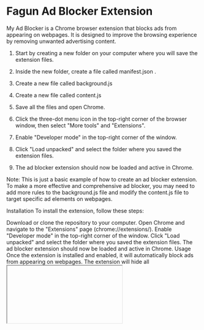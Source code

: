 # Fagun Ad Blocker Extension
My Ad Blocker is a Chrome browser extension that blocks ads from appearing on webpages. It is designed to improve the browsing experience by removing unwanted advertising content.

1. Start by creating a new folder on your computer where you will save the extension files.

2. Inside the new folder, create a file called manifest.json .
3. Create a new file called background.js 
4. Create a new file called content.js
5. Save all the files and open Chrome.

6. Click the three-dot menu icon in the top-right corner of the browser window, then select "More tools" and "Extensions".

7. Enable "Developer mode" in the top-right corner of the window.

8. Click "Load unpacked" and select the folder where you saved the extension files.

9. The ad blocker extension should now be loaded and active in Chrome.

Note: This is just a basic example of how to create an ad blocker extension. To make a more effective and comprehensive ad blocker, you may need to add more rules to the background.js file and modify the content.js file to target specific ad elements on webpages.





Installation
To install the extension, follow these steps:

Download or clone the repository to your computer.
Open Chrome and navigate to the "Extensions" page (chrome://extensions/).
Enable "Developer mode" in the top-right corner of the window.
Click "Load unpacked" and select the folder where you saved the extension files.
The ad blocker extension should now be loaded and active in Chrome.
Usage
Once the extension is installed and enabled, it will automatically block ads from appearing on webpages. The extension will hide all <iframe> and <img> elements on the page by default.

To customize the ad blocking rules, you can modify the background.js file in the extension folder. This file contains the rules that determine which URLs to block.

Contributing
If you would like to contribute to the development of the ad blocker extension, you can fork the repository and submit a pull request. All contributions are welcome and greatly appreciated.

License
This project is licensed under the MIT License - see the LICENSE file for details.

Contact
If you have any questions or comments about the ad blocker extension, please feel free to contact us at


Facebook Profile: Mejbaur Bahar Fagun | Facebook

Facebook Page: Mejbaur Bahar | Benapole | Facebook

Twitter: Mejbaur Bahar Fagun (@fagun018) / Twitter

Instagram: Mejbaur Bahar Fagun (@fagun018) • Instagram photos and videos

LinkedIn: Mejbaur Bahar Fagun | LinkedIn

Github: fagunti (Mejbaur Bahar Fagun)

Medium: Mejbaur Bahar Fagun — Medium

Hashnode: Mejbaur Bahar Fagun

Youtube: (9) Mejbaur Bahar Fagun — YouTube
